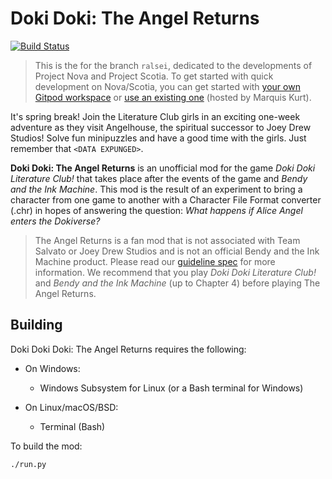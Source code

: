 # Doki Doki: The Angel Returns

[![Build Status](https://travis-ci.org/ProjectAliceDev/the-angel-returns.svg?branch=nova-scotia)](https://travis-ci.org/ProjectAliceDev/the-angel-returns)

> This is the for the branch `ralsei`, dedicated to the developments of Project Nova and Project Scotia. To get started with quick development on Nova/Scotia, you can get started with [your own Gitpod workspace](https://gitpod.io/#https://github.com/ProjectAliceDev/the-angel-returns/tree/nova-scotia) or [use an existing one](https://c53bfdb0-f2e1-45e2-bcb5-cfa29a105200.ws-us.gitpod.io/
) (hosted by Marquis Kurt).

It's spring break! Join the Literature Club girls in an exciting one-week adventure as they visit Angelhouse, the spiritual successor to Joey Drew Studios! Solve fun minipuzzles and have a good time with the girls. Just remember that `<DATA EXPUNGED>`.

**Doki Doki: The Angel Returns** is an unofficial mod for the game _Doki Doki Literature Club!_ that takes place after the events of the game and _Bendy and the Ink Machine_. This mod is the result of an experiment to bring a character from one game to another with a Character File Format converter (.chr) in hopes of answering the question: _What happens if Alice Angel enters the Dokiverse?_

> The Angel Returns is a fan mod that is not associated with Team Salvato or Joey Drew Studios and is not an official Bendy and the Ink Machine product. Please read our [guideline spec](https://theangelreturns.aliceos.app/policies.html) for more information. We recommend that you play _Doki Doki Literature Club!_ and _Bendy and the Ink Machine_ (up to Chapter 4) before playing The Angel Returns.

## Building

Doki Doki Doki: The Angel Returns requires the following:

- On Windows:
  - Windows Subsystem for Linux (or a Bash terminal for Windows)

- On Linux/macOS/BSD:
  - Terminal (Bash)

To build the mod:

```bash
./run.py
```